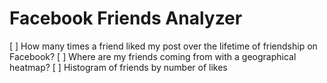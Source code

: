 # Facebook Friends Analyzer

[ ] How many times a friend liked my post over the lifetime of friendship on Facebook?
[ ] Where are my friends coming from with a geographical heatmap?
[ ] Histogram of friends by number of likes
